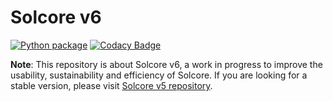 # Solcore v6

[![Python package](https://github.com/qpv-research-group/solcore6/workflows/Python%20package/badge.svg)](https://github.com/qpv-research-group/solcore6/actions?query=workflow%3A%22Python+package%22)
[![Codacy Badge](https://api.codacy.com/project/badge/Grade/7dd5c628f68e4c4fbd16e8a5f27a5fcf)](https://app.codacy.com/gh/qpv-research-group/solcore6?utm_source=github.com&utm_medium=referral&utm_content=qpv-research-group/solcore6&utm_campaign=Badge_Grade)

**Note**: This repository is about Solcore v6, a work in progress to improve the
 usability, sustainability and efficiency of Solcore. If you are looking for
  a stable version, please visit [Solcore v5 repository](https://github.com/qpv-research-group/solcore5). 
